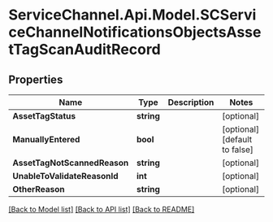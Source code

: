 # ServiceChannel.Api.Model.SCServiceChannelNotificationsObjectsAssetTagScanAuditRecord

## Properties

Name | Type | Description | Notes
------------ | ------------- | ------------- | -------------
**AssetTagStatus** | **string** |  | [optional] 
**ManuallyEntered** | **bool** |  | [optional] [default to false]
**AssetTagNotScannedReason** | **string** |  | [optional] 
**UnableToValidateReasonId** | **int** |  | [optional] 
**OtherReason** | **string** |  | [optional] 

[[Back to Model list]](../README.md#documentation-for-models) [[Back to API list]](../README.md#documentation-for-api-endpoints) [[Back to README]](../README.md)

